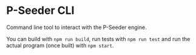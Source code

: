 # P-Seeder CLI

Command line tool to interact with the P-Seeder engine.

You can build with `npm run build`, run tests with `npm run test`
and run the actual program (once built) with `npm start`.
